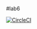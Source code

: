 #lab6

[![CircleCI](https://circleci.com/gh/PDSW-ECI/base-proyectos.svg?style=svg)](https://app.circleci.com/pipelines/github/EstebananoT/lab6?filter=all)




